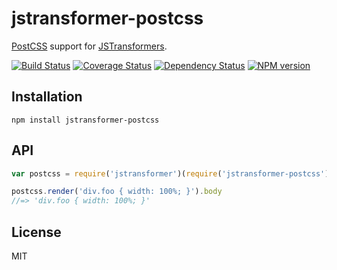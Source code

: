 # jstransformer-postcss

[PostCSS](https://github.com/postcss/postcss) support for [JSTransformers](http://github.com/jstransformers).

[![Build Status](https://img.shields.io/travis/jstransformers/jstransformer-postcss/master.svg)](https://travis-ci.org/jstransformers/jstransformer-postcss)
[![Coverage Status](https://img.shields.io/coveralls/jstransformers/jstransformer-postcss/master.svg)](https://coveralls.io/r/jstransformers/jstransformer-postcss?branch=master)
[![Dependency Status](https://img.shields.io/david/jstransformers/jstransformer-postcss/master.svg)](http://david-dm.org/jstransformers/jstransformer-postcss)
[![NPM version](https://img.shields.io/npm/v/jstransformer-postcss.svg)](https://www.npmjs.org/package/jstransformer-postcss)

## Installation

```
npm install jstransformer-postcss
```

## API

```js
var postcss = require('jstransformer')(require('jstransformer-postcss'))

postcss.render('div.foo { width: 100%; }').body
//=> 'div.foo { width: 100%; }'
```

## License

MIT
